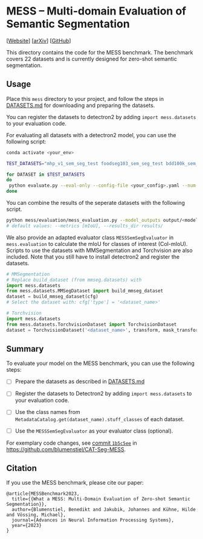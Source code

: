 # MESS – Multi-domain Evaluation of Semantic Segmentation

[[Website](https://blumenstiel.github.io/mess-benchmark/)] [[arXiv](https://arxiv.org/abs/2306.15521)] [[GitHub](https://github.com/blumenstiel/MESS)]

This directory contains the code for the MESS benchmark. The benchmark covers 22 datasets and is currently designed for zero-shot semantic segmentation.

## Usage

Place this `mess` directory to your project, and follow the steps in [DATASETS.md](DATASETS.md) for downloading and preparing the datasets.

You can register the datasets to detectron2 by adding `import mess.datasets` to your evaluation code.

For evaluating all datasets with a detectron2 model, you can use the following script:
```sh
conda activate <your_env>

TEST_DATASETS="mhp_v1_sem_seg_test foodseg103_sem_seg_test bdd100k_sem_seg_val dark_zurich_sem_seg_val atlantis_sem_seg_test dram_sem_seg_test isaid_sem_seg_val isprs_potsdam_sem_seg_test_irrg worldfloods_sem_seg_test_irrg floodnet_sem_seg_test uavid_sem_seg_val kvasir_instrument_sem_seg_test chase_db1_sem_seg_test cryonuseg_sem_seg_test paxray_sem_seg_test_lungs paxray_sem_seg_test_bones paxray_sem_seg_test_mediastinum paxray_sem_seg_test_diaphragm corrosion_cs_sem_seg_test deepcrack_sem_seg_test pst900_sem_seg_test zerowaste_sem_seg_test suim_sem_seg_test cub_200_sem_seg_test cwfid_sem_seg_test"

for DATASET in $TEST_DATASETS
do
 python evaluate.py --eval-only --config-file <your_config>.yaml --num-gpus 1 OUTPUT_DIR output/$DATASET DATASETS.TEST \(\"$DATASET\",\)
done
```

You can combine the results of the seperate datasets with the following script.
```sh
python mess/evaluation/mess_evaluation.py --model_outputs output/<model_name> output/<model2_name> <...>
# default values: --metrics [mIoU], --results_dir results/
```

We also provide an adapted evaluator class `MESSSemSegEvaluator` in `mess.evaluation` to calculate the mIoU for classes of interest (CoI-mIoU). Scripts to use the datasets with MMSegmentation and Torchvision are also included. Note that you still have to install detectron2 and register the datasets.

```python
# MMSegmentation 
# Replace build_dataset (from mmseg.datasets) with
import mess.datasets
from mess.datasets.MMSegDataset import build_mmseg_dataset
dataset = build_mmseg_dataset(cfg)
# Select the dataset with: cfg['type'] = '<dataset_name>'

# Torchvision
import mess.datasets
from mess.datasets.TorchvisionDataset import TorchvisionDataset
dataset = TorchvisionDataset('<dataset_name>', transform, mask_transform)
```

## Summary

To evaluate your model on the MESS benchmark, you can use the following steps:

- [ ] Prepare the datasets as described in [DATASETS.md](DATASETS.md)

- [ ] Register the datasets to Detectron2 by adding `import mess.datasets` to your evaluation code.

- [ ] Use the class names from `MetadataCatalog.get(dataset_name).stuff_classes` of each dataset.

- [ ] Use the `MESSSemSegEvaluator` as your evaluator class (optional).

For exemplary code changes, see [commit `1b5c5ee`](https://github.com/blumenstiel/CAT-Seg-MESS/commit/1b5c5ee103b60cc98af316f554c2a945a78856ca#diff-f4cc0633616b54356e2812aed5ce92d444e6d7c06673799b517fe6f74920a584) in <https://github.com/blumenstiel/CAT-Seg-MESS>.


## Citation

If you use the MESS benchmark, please cite our paper:

```
@article{MESSBenchmark2023,
  title={{What a MESS: Multi-Domain Evaluation of Zero-shot Semantic Segmentation}},
  author={Blumenstiel, Benedikt and Jakubik, Johannes and Kühne, Hilde and Vössing, Michael},
  journal={Advances in Neural Information Processing Systems},
  year={2023}
}
```
